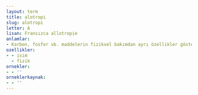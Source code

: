 ```yaml
---
layout: term
title: alotropi
slug: alotropi
letter: A
lisan: Fransızca allotropie
anlamlar:
- Karbon, fosfor vb. maddelerin fiziksel bakımdan ayrı özellikler gösterebilmesi durumu
ozellikler:
- - isim
  - fizik
ornekler:
- - ''
orneklerkaynak:
- - ''
---
```

